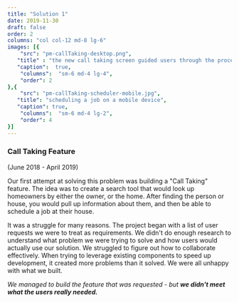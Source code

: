 ```yaml
---
title: "Solution 1"
date: 2019-11-30
draft: false
order: 2
columns: "col col-12 md-8 lg-6"
images: [{
    "src": "pm-callTaking-desktop.png",
   "title" : "the new call taking screen guided users through the process of searching for the customer, reviewing their info, and scheduling a new job, however, it didn't offer much flexibility. ",
   "caption":  true,
    "columns":  "sm-6 md-4 lg-4",
    "order": 2
},{
    "src": "pm-callTaking-scheduler-mobile.jpg",
   "title": "scheduling a job on a mobile device",
   "caption": true,
    "columns":  "sm-6 md-4 lg-2",
    "order": 4
}]
---
```

### Call Taking Feature  
(June 2018 - April 2019)

Our first attempt at solving this problem was building a "Call Taking" feature. The idea was to create a search tool that would look up homeowners by either the owner, or the home.  After finding the person or house, you would pull up information about them, and then be able to schedule a job at their house.

It was a struggle for many reasons. The project began with a list of user requests we were to treat as requirements. We didn't do enough research to understand what problem we were trying to solve and how users would actually use our solution. We struggled to figure out how to collaborate effectively. When trying to leverage existing components to speed up development, it created more problems than it solved. We were all unhappy with what we built. 

*We managed to build the feature that was requested - but **we didn't meet what the users really needed.***